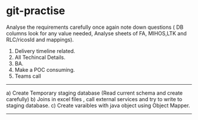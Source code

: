 # git-practise


Analyse the requirements carefully once again note down questions ( DB columns look for any value needed, Analyse sheets of FA, MIHOS,LTK and RLC/ricosId and mappings).

1. Delivery timeline related.
2. All Techincal Details.
3. BA.
4. Make a POC consuming.
5. Teams call
----------------------------------------------------------------------------------------
a) Create Temporary staging database (Read current schema and create carefully)
b) Joins in excel files , call external services and try to write to staging database. 
c) Create varaibles with java object using Object Mapper.

----------------------------------------------------------------------------------------
